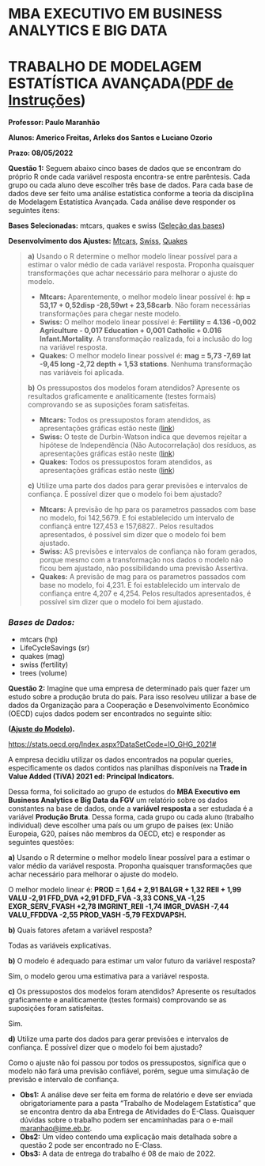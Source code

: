 # MBA EXECUTIVO EM BUSINESS ANALYTICS E BIG DATA 

# TRABALHO DE MODELAGEM ESTATÍSTICA AVANÇADA([PDF de Instruções](https://github.com/americofreitasjr/ModelagemEstatisticaAvancada/blob/main/Trabalho%20Modelagem%20Estat%C3%ADstica%20Avan%C3%A7ada.pdf))

**Professor: Paulo Maranhão** 

**Alunos: Americo Freitas, Arleks dos Santos e Luciano Ozorio**

**Prazo: 08/05/2022** 

**Questão 1:** Seguem abaixo cinco bases de dados que se encontram do próprio R onde cada variável resposta encontra-se entre parêntesis. Cada grupo ou cada aluno deve escolher três base de dados. Para cada base de dados deve ser feito uma análise estatística conforme a teoria da disciplina de Modelagem Estatística Avançada. Cada análise deve responder os seguintes itens:

**Bases Selecionadas:** mtcars, quakes e swiss ([Seleção das bases](http://htmlpreview.github.io/?https://github.com/americofreitasjr/ModelagemEstatisticaAvancada/blob/main/SelecaoBasesDados.html))

**Desenvolvimento dos Ajustes:** [Mtcars](http://htmlpreview.github.io/?https://github.com/americofreitasjr/ModelagemEstatisticaAvancada/blob/main/Mtcars.html), [Swiss](http://htmlpreview.github.io/?https://github.com/americofreitasjr/ModelagemEstatisticaAvancada/blob/main/Swiss.html), [Quakes](http://htmlpreview.github.io/?https://github.com/americofreitasjr/ModelagemEstatisticaAvancada/blob/main/Quakes.html)

> **a)** Usando o R determine o melhor modelo linear possível para a estimar o valor médio de cada variável resposta. Proponha quaisquer transformações que achar necessário para melhorar o ajuste do modelo.
> - **Mtcars:** Aparentemente, o melhor modelo linear possível é: **hp = 53,17 + 0,52disp -28,59wt + 23,58carb**. Não foram necessárias transformações para chegar neste modelo.
> - **Swiss:** O melhor modelo linear possível é: **Fertility = 4.136 -0,002 Agriculture - 0,017 Education + 0,001 Catholic + 0.016 Infant.Mortality**. A transformação realizada, foi a inclusão do log na variável resposta.
> - **Quakes:** O melhor modelo linear possível é: **mag = 5,73 -7,69 lat -9,45 long -2,72 depth + 1,53 stations**. Nenhuma transformação nas variáveis foi aplicada.
> 
> **b)** Os pressupostos dos modelos foram atendidos? Apresente os resultados graficamente e analiticamente (testes formais) comprovando se as suposições foram satisfeitas.
> - **Mtcars:** Todos os pressupostos foram atendidos, as apresentações gráficas estão neste ([link](http://htmlpreview.github.io/?https://github.com/americofreitasjr/ModelagemEstatisticaAvancada/blob/main/Mtcars.html)) 
> - **Swiss:** O teste de Durbin-Watson indica que devemos rejeitar a hipótese de Independência (Não Autocorrelação) dos resíduos, as apresentações gráficas estão neste ([link](http://htmlpreview.github.io/?https://github.com/americofreitasjr/ModelagemEstatisticaAvancada/blob/main/Swiss.html))
> - **Quakes:** Todos os pressupostos foram atendidos, as apresentações gráficas estão neste ([link](http://htmlpreview.github.io/?https://github.com/americofreitasjr/ModelagemEstatisticaAvancada/blob/main/Quakes.html)) 
> 
> **c)** Utilize uma parte dos dados para gerar previsões e intervalos de confiança. É possível dizer que o modelo foi bem ajustado?
> - **Mtcars:** A previsão de hp para os parametros passados com base no modelo, foi 142,5679. E foi establelecido um intervalo de confiançã entre 127,453 e 157,6827.. Pelos resultados apresentados, é possível sim dizer que o modelo foi bem ajustado.
> - **Swiss:** AS previsões e intervalos de confiança não foram gerados, porque mesmo com a transformação nos dados o modelo não ficou bem ajustado, não possibilidando uma previsão Assertiva.
> - **Quakes:** A previsão de mag para os parametros passados com base no modelo, foi 4,231. E foi establelecido um intervalo de confiança entre 4,207 e 4,254. Pelos resultados apresentados, é possível sim dizer que o modelo foi bem ajustado.

### *Bases de Dados:*
* mtcars (hp)
* LifeCycleSavings (sr)
* quakes (mag)
* swiss (fertility)
* trees (volume)

**Questão 2:** Imagine que uma empresa de determinado país quer fazer um estudo sobre a produção bruta do país. Para isso resolveu utilizar a base de dados da Organização para a Cooperação e Desenvolvimento Econômico (OECD) cujos dados podem ser encontrados no seguinte sítio:

**([Ajuste do Modelo](http://htmlpreview.github.io/?https://github.com/americofreitasjr/ModelagemEstatisticaAvancada/blob/main/Canada.html)).**

https://stats.oecd.org/Index.aspx?DataSetCode=IO_GHG_2021#

A empresa decidiu utilizar os dados encontrados na popular queries, especificamente
os dados contidos nas planilhas disponíveis na **Trade in Value Added (TiVA) 2021 ed:
Principal Indicators.**

Dessa forma, foi solicitado ao grupo de estudos do **MBA Executivo em Business Analytics e Big Data da FGV** um relatório sobre os dados constantes na base de dados, onde a **variável resposta** a ser estudada é a variável **Produção Bruta**. Dessa forma, cada grupo ou cada aluno (trabalho individual) deve escolher uma país ou um
grupo de países (ex: União Europeia, G20, países não membros da OECD, etc) e responder as seguintes questões:

**a)** Usando o R determine o melhor modelo linear possível para a estimar o valor médio da variável resposta. Proponha quaisquer transformações que achar necessário para melhorar o ajuste do modelo.

O melhor modelo linear é: **PROD = 1,64 + 2,91 BALGR + 1,32 REII + 1,99 VALU -2,91 FFD_DVA +2,91 DFD_FVA -3,33 CONS_VA -1,25 EXGR_SERV_FVASH +2,78 IMGRINT_REII -1,74 IMGR_DVASH -7,44 VALU_FFDDVA -2,55 PROD_VASH -5,79 FEXDVAPSH.**

**b)** Quais fatores afetam a variável resposta?

Todas as variáveis explicativas.

**b)** O modelo é adequado para estimar um valor futuro da variável resposta?

Sim, o modelo gerou uma estimativa para a variável resposta.

**c)** Os pressupostos dos modelos foram atendidos? Apresente os resultados graficamente e analiticamente (testes formais) comprovando se as suposições foram satisfeitas.

Sim.

**d)** Utilize uma parte dos dados para gerar previsões e intervalos de confiança. É possível dizer que o modelo foi bem ajustado?

Como o ajuste não foi passou por todos os pressupostos, significa que o modelo não fará uma previsão
confiável, porém, segue uma simulação de previsão e intervalo de confiança.

* **Obs1:** A análise deve ser feita em forma de relatório e deve ser enviada obrigatoriamente para a pasta “Trabalho de Modelagem Estatística” que se encontra
dentro da aba Entrega de Atividades do E-Class. Quaisquer dúvidas sobre o trabalho podem ser encaminhadas para o e-mail maranhao@ime.eb.br.
* **Obs2:** Um vídeo contendo uma explicação mais detalhada sobre a questão 2 pode ser encontrado no E-Class.
* **Obs3:** A data de entrega do trabalho é 08 de maio de 2022.

